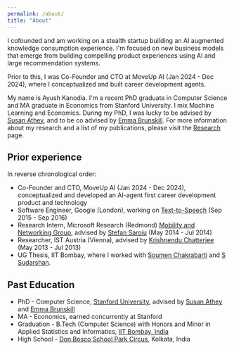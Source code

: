 ```yaml
---
permalink: /about/
title: "About"
---
```


I cofounded and am working on a stealth startup building an AI augmented knowledge consumption experience. I'm focused on new business models that emerge from building compelling product experiences using AI and large recommendation systems.

Prior to this, I was Co-Founder and CTO at MoveUp AI (Jan 2024 - Dec 2024), where I conceptualized and built career development agents.

My name is Ayush Kanodia. I'm a recent PhD graduate in Computer Science and MA graduate in Economics from Stanford University. I mix Machine Learning and Economics. During my PhD, I was lucky to be advised by [Susan Athey](https://athey.people.stanford.edu/), and to be co advised by [Emma Brunskill](https://cs.stanford.edu/people/ebrun/). For more information about my research and a list of my publications, please visit the [Research](/research/) page.

## Prior experience

In reverse chronological order:

- Co-Founder and CTO, MoveUp AI (Jan 2024 - Dec 2024), conceptualized and developed an AI-agent first career development product and technology
- Software Engineer, Google (London), working on [Text-to-Speech](https://cloud.google.com/text-to-speech) (Sep 2015 - Sep 2016)
- Research Intern, Microsoft Research (Redmond) [Mobility and Networking Group](https://www.microsoft.com/en-us/research/group/mobility-and-networking-research/#!other-members), advised by [Stefan Saroiu](https://stefan.t8k2.com/) (May 2014 - Jul 2014)
- Researcher, IST Austria (Vienna), advised by [Krishnendu Chatterjee](https://ist.ac.at/en/research/chatterjee-group/) (May 2013 - Jul 2013)
- UG Thesis, IIT Bombay, where I worked with [Soumen Chakrabarti](https://www.cse.iitb.ac.in/~soumen/) and [S Sudarshan](https://www.cse.iitb.ac.in/~sudarsha/).

## Past Education

- PhD - Computer Science, [Stanford University](https://www.stanford.edu/), advised by [Susan Athey](https://athey.people.stanford.edu/) and [Emma Brunskill](https://cs.stanford.edu/people/ebrun/)
- MA - Economics, earned concurrently at Stanford
- Graduation - B.Tech (Computer Science) with Honors and Minor in Applied Statistics and Informatics, [IIT Bombay, India](https://en.wikipedia.org/wiki/IIT_Bombay)
- High School - [Don Bosco School Park Circus](https://en.wikipedia.org/wiki/Don_Bosco_School,_Park_Circus), Kolkata, India 